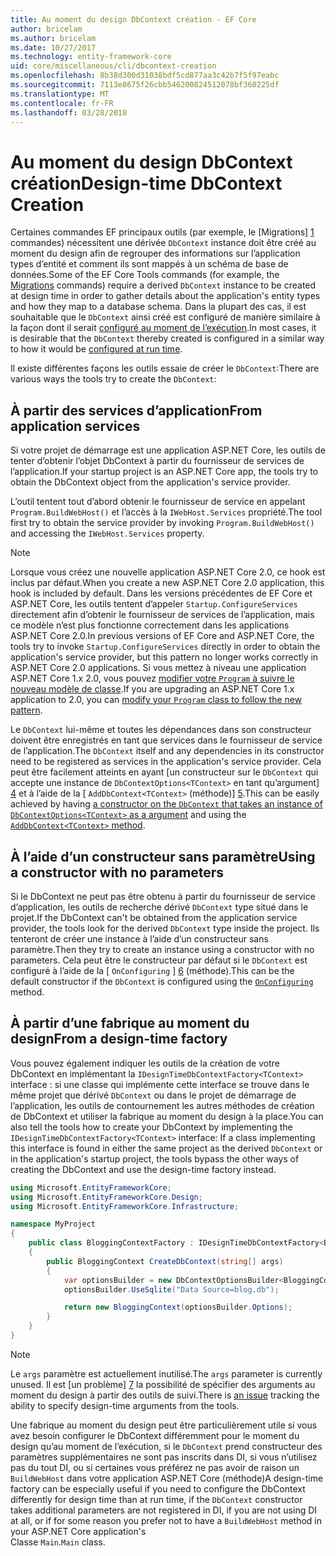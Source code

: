 ```yaml
---
title: Au moment du design DbContext création - EF Core
author: bricelam
ms.author: bricelam
ms.date: 10/27/2017
ms.technology: entity-framework-core
uid: core/miscellaneous/cli/dbcontext-creation
ms.openlocfilehash: 8b38d300d31038bdf5cd877aa3c42b7f5f97eabc
ms.sourcegitcommit: 7113e8675f26cbb546200824512078bf360225df
ms.translationtype: MT
ms.contentlocale: fr-FR
ms.lasthandoff: 03/28/2018
---
```

<a name="design-time-dbcontext-creation"></a><span data-ttu-id="cb4a4-102">Au moment du design DbContext création</span><span class="sxs-lookup"><span data-stu-id="cb4a4-102">Design-time DbContext Creation</span></span>
==============================
<span data-ttu-id="cb4a4-103">Certaines commandes EF principaux outils (par exemple, le [Migrations] [ 1] commandes) nécessitent une dérivée `DbContext` instance doit être créé au moment du design afin de regrouper des informations sur l’application types d’entité et comment ils sont mappés à un schéma de base de données.</span><span class="sxs-lookup"><span data-stu-id="cb4a4-103">Some of the EF Core Tools commands (for example, the [Migrations][1] commands) require a derived `DbContext` instance to be created at design time in order to gather details about the application's entity types and how they map to a database schema.</span></span> <span data-ttu-id="cb4a4-104">Dans la plupart des cas, il est souhaitable que le `DbContext` ainsi créé est configuré de manière similaire à la façon dont il serait [configuré au moment de l’exécution][2].</span><span class="sxs-lookup"><span data-stu-id="cb4a4-104">In most cases, it is desirable that the `DbContext` thereby created is configured in a similar way to how it would be [configured at run time][2].</span></span>

<span data-ttu-id="cb4a4-105">Il existe différentes façons les outils essaie de créer le `DbContext`:</span><span class="sxs-lookup"><span data-stu-id="cb4a4-105">There are various ways the tools try to create the `DbContext`:</span></span>

<a name="from-application-services"></a><span data-ttu-id="cb4a4-106">À partir des services d’application</span><span class="sxs-lookup"><span data-stu-id="cb4a4-106">From application services</span></span>
-------------------------
<span data-ttu-id="cb4a4-107">Si votre projet de démarrage est une application ASP.NET Core, les outils de tenter d’obtenir l’objet DbContext à partir du fournisseur de services de l’application.</span><span class="sxs-lookup"><span data-stu-id="cb4a4-107">If your startup project is an ASP.NET Core app, the tools try to obtain the DbContext object from the application's service provider.</span></span>

<span data-ttu-id="cb4a4-108">L’outil tentent tout d’abord obtenir le fournisseur de service en appelant `Program.BuildWebHost()` et l’accès à la `IWebHost.Services` propriété.</span><span class="sxs-lookup"><span data-stu-id="cb4a4-108">The tool first try to obtain the service provider by invoking `Program.BuildWebHost()` and accessing the `IWebHost.Services` property.</span></span>

> [!NOTE]
> <span data-ttu-id="cb4a4-109">Lorsque vous créez une nouvelle application ASP.NET Core 2.0, ce hook est inclus par défaut.</span><span class="sxs-lookup"><span data-stu-id="cb4a4-109">When you create a new ASP.NET Core 2.0 application, this hook is included by default.</span></span> <span data-ttu-id="cb4a4-110">Dans les versions précédentes de EF Core et ASP.NET Core, les outils tentent d’appeler `Startup.ConfigureServices` directement afin d’obtenir le fournisseur de services de l’application, mais ce modèle n’est plus fonctionne correctement dans les applications ASP.NET Core 2.0.</span><span class="sxs-lookup"><span data-stu-id="cb4a4-110">In previous versions of EF Core and ASP.NET Core, the tools try to invoke `Startup.ConfigureServices` directly in order to obtain the application's service provider, but this pattern no longer works correctly in ASP.NET Core 2.0 applications.</span></span> <span data-ttu-id="cb4a4-111">Si vous mettez à niveau une application ASP.NET Core 1.x 2.0, vous pouvez [modifier votre `Program` à suivre le nouveau modèle de classe][3].</span><span class="sxs-lookup"><span data-stu-id="cb4a4-111">If you are upgrading an ASP.NET Core 1.x application to 2.0, you can [modify your `Program` class to follow the new pattern][3].</span></span>

<span data-ttu-id="cb4a4-112">Le `DbContext` lui-même et toutes les dépendances dans son constructeur doivent être enregistrés en tant que services dans le fournisseur de service de l’application.</span><span class="sxs-lookup"><span data-stu-id="cb4a4-112">The `DbContext` itself and any dependencies in its constructor need to be registered as services in the application's service provider.</span></span> <span data-ttu-id="cb4a4-113">Cela peut être facilement atteints en ayant [un constructeur sur le `DbContext` qui accepte une instance de `DbContextOptions<TContext>` en tant qu’argument] [ 4] et à l’aide de la [ `AddDbContext<TContext>` (méthode)] [5].</span><span class="sxs-lookup"><span data-stu-id="cb4a4-113">This can be easily achieved by having [a constructor on the `DbContext` that takes an instance of `DbContextOptions<TContext>` as a argument][4] and using the [`AddDbContext<TContext>` method][5].</span></span>

<a name="using-a-constructor-with-no-parameters"></a><span data-ttu-id="cb4a4-114">À l’aide d’un constructeur sans paramètre</span><span class="sxs-lookup"><span data-stu-id="cb4a4-114">Using a constructor with no parameters</span></span>
--------------------------------------
<span data-ttu-id="cb4a4-115">Si le DbContext ne peut pas être obtenu à partir du fournisseur de service d’application, les outils de recherche dérivé `DbContext` type situé dans le projet.</span><span class="sxs-lookup"><span data-stu-id="cb4a4-115">If the DbContext can't be obtained from the application service provider, the tools look for the derived `DbContext` type inside the project.</span></span> <span data-ttu-id="cb4a4-116">Ils tenteront de créer une instance à l’aide d’un constructeur sans paramètre.</span><span class="sxs-lookup"><span data-stu-id="cb4a4-116">Then they try to create an instance using a constructor with no parameters.</span></span> <span data-ttu-id="cb4a4-117">Cela peut être le constructeur par défaut si le `DbContext` est configuré à l’aide de la [ `OnConfiguring` ] [ 6] (méthode).</span><span class="sxs-lookup"><span data-stu-id="cb4a4-117">This can be the default constructor if the `DbContext` is configured using the [`OnConfiguring`][6] method.</span></span>

<a name="from-a-design-time-factory"></a><span data-ttu-id="cb4a4-118">À partir d’une fabrique au moment du design</span><span class="sxs-lookup"><span data-stu-id="cb4a4-118">From a design-time factory</span></span>
--------------------------
<span data-ttu-id="cb4a4-119">Vous pouvez également indiquer les outils de la création de votre DbContext en implémentant la `IDesignTimeDbContextFactory<TContext>` interface : si une classe qui implémente cette interface se trouve dans le même projet que dérivé `DbContext` ou dans le projet de démarrage de l’application, les outils de contournement les autres méthodes de création de DbContext et utiliser la fabrique au moment du design à la place.</span><span class="sxs-lookup"><span data-stu-id="cb4a4-119">You can also tell the tools how to create your DbContext by implementing the `IDesignTimeDbContextFactory<TContext>` interface: If a class implementing this interface is found in either the same project as the derived `DbContext` or in the application's startup project, the tools bypass the other ways of creating the DbContext and use the design-time factory instead.</span></span>

``` csharp
using Microsoft.EntityFrameworkCore;
using Microsoft.EntityFrameworkCore.Design;
using Microsoft.EntityFrameworkCore.Infrastructure;

namespace MyProject
{
    public class BloggingContextFactory : IDesignTimeDbContextFactory<BloggingContext>
    {
        public BloggingContext CreateDbContext(string[] args)
        {
            var optionsBuilder = new DbContextOptionsBuilder<BloggingContext>();
            optionsBuilder.UseSqlite("Data Source=blog.db");

            return new BloggingContext(optionsBuilder.Options);
        }
    }
}
```

> [!NOTE]
> <span data-ttu-id="cb4a4-120">Le `args` paramètre est actuellement inutilisé.</span><span class="sxs-lookup"><span data-stu-id="cb4a4-120">The `args` parameter is currently unused.</span></span> <span data-ttu-id="cb4a4-121">Il est [un problème] [ 7] la possibilité de spécifier des arguments au moment du design à partir des outils de suivi.</span><span class="sxs-lookup"><span data-stu-id="cb4a4-121">There is [an issue][7] tracking the ability to specify design-time arguments from the tools.</span></span>

<span data-ttu-id="cb4a4-122">Une fabrique au moment du design peut être particulièrement utile si vous avez besoin configurer le DbContext différemment pour le moment du design qu’au moment de l’exécution, si le `DbContext` prend constructeur des paramètres supplémentaires ne sont pas inscrits dans DI, si vous n’utilisez pas du tout DI, ou si certaines vous préférez ne pas avoir de raison un `BuildWebHost` dans votre application ASP.NET Core (méthode)</span><span class="sxs-lookup"><span data-stu-id="cb4a4-122">A design-time factory can be especially useful if you need to configure the DbContext differently for design time than at run time, if the `DbContext` constructor takes additional parameters are not registered in DI, if you are not using DI at all, or if for some reason you prefer not to have a `BuildWebHost` method in your ASP.NET Core application's</span></span>  
<span data-ttu-id="cb4a4-123">Classe `Main`.</span><span class="sxs-lookup"><span data-stu-id="cb4a4-123">`Main` class.</span></span>

  [1]: xref:core/managing-schemas/migrations/index
  [2]: xref:core/miscellaneous/configuring-dbcontext
  [3]: https://docs.microsoft.com/aspnet/core/migration/1x-to-2x/#update-main-method-in-programcs
  [4]: xref:core/miscellaneous/configuring-dbcontext#constructor-argument
  [5]: xref:core/miscellaneous/configuring-dbcontext#using-dbcontext-with-dependency-injection
  [6]: xref:core/miscellaneous/configuring-dbcontext#onconfiguring
  [7]: https://github.com/aspnet/EntityFrameworkCore/issues/8332
